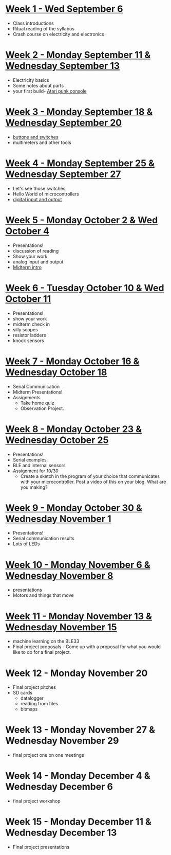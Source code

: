# [Week 1 - Wed September 6](week1.md)
* Class introductions
* Ritual reading of the syllabus
* Crash course on electricity and electronics

# [Week 2 - Monday September 11 & Wednesday September 13](week2/main.md)
* Electricity basics
* Some notes about parts
* your first build- [Atari punk console](/week2/apc.md)

# [Week 3 - Monday September 18 & Wednesday September 20](week3/main.md)
* [buttons and switches](switches.md)
* multimeters and other tools

# [Week 4 - Monday September 25 & Wednesday September 27](week4/main.md)
* Let's see those switches
* Hello World of microcontrollers
* [digital input and output](week4/week4.md)

# [Week 5 - Monday October 2 & Wed October 4](week5/main.md)
* Presentations!
* discussion of reading
* Show your work
* analog input and output
* [Midterm intro](midterm.md)

# [Week 6 - Tuesday October 10 & Wed October 11](week6/main.md)
* Presentations!
* show your work
* midterm check in
* silly scopes
* resistor ladders
* knock sensors

# [Week 7 - Monday October 16 & Wednesday October 18](week7/main.md)
* Serial Communication
* Midterm Presentations!
* Assignments
  * Take home quiz
  * Observation Project.
 
# [Week 8 - Monday October 23 & Wednesday October 25](week8/main.md)
* Presentations!
* Serial examples
* BLE and internal sensors
* Assignment for 10/30
  * Create a sketch in the program of your choice that communicates with your microcontroller. Post a video of this on your blog. What are you making?

# [Week 9 - Monday October 30 & Wednesday November 1](week9/main.md)
* Presentations!
* Serial communication results
* Lots of LEDs
 
# [Week 10 - Monday November 6 & Wednesday November 8](week10/main.md)
* presentations
* Motors and things that move

# [Week 11 - Monday November 13 & Wednesday November 15](week11/main.md)
* machine learning on the BLE33
* Final project proposals - Come up with a proposal for what you would like to do for a final project. 

# Week 12 - Monday November 20 
* Final project pitches
* SD cards
  * datalogger
  * reading from files
  * bitmaps

# Week 13 - Monday November 27 & Wednesday November 29
* final project one on one meetings

# Week 14 - Monday December 4 & Wednesday December 6
* final project workshop

# Week 15 - Monday December 11 & Wednesday December 13
* Final project presentations
